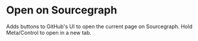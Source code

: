 # Open on Sourcegraph

Adds buttons to GitHub's UI to open the current page on Sourcegraph. Hold Meta/Control to open in a new tab.
